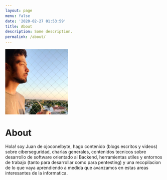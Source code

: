```yaml
---
layout: page
menu: false
date: '2020-02-27 01:53:59'
title: About
description: Some description.
permalink: /about/
---
```


<img class="img-rounded" src="/assets/img/uploads/profile.jpg" alt="xjxcxn3l" width="200">

# About

Hola! soy Juan de ojoconelbyte, hago contenido (blogs escritos y videos) sobre 
ciberseguridad, charlas generales, contenidos tecnicos sobre desarrollo 
de software orientado al Backend, herramientas utiles y entornos de trabajo (tanto para desarrollar como para pentesting)
y una recopilacion de lo que vaya aprendiendo a medida que avanzamos en estas 
areas interesantes de la informatica. 
